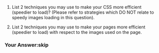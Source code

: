 1. List 2 techniques you may use to make your CSS more efficient (speedier to load)? (Please refer to strategies which DO NOT relate to speedy images loading in this question).

2. List 2 techniques you may use to make your pages more efficient (speedier to load) with respect to the images used on the page. 


### Your Answer:skip